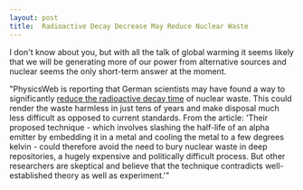 ```yaml
---
layout: post
title:  Radioactive Decay Decrease May Reduce Nuclear Waste
---
```

I don't know about you, but with all the talk of global warming it seems likely that we will be generating more of our power from alternative sources and nuclear seems the only short-term answer at the moment.

"PhysicsWeb is reporting that German scientists may have found a way to significantly [reduce the radioactive decay time](http://physicsweb.org/articles/news/10/7/13/1) of nuclear waste. This could render the waste harmless in just tens of years and make disposal much less difficult as opposed to current standards. From the article: 'Their proposed technique - which involves slashing the half-life of an alpha emitter by embedding it in a metal and cooling the metal to a few degrees kelvin - could therefore avoid the need to bury nuclear waste in deep repositories, a hugely expensive and politically difficult process. But other researchers are skeptical and believe that the technique contradicts well-established theory as well as experiment.'"
